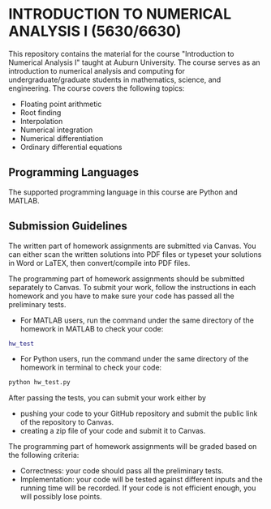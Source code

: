 # INTRODUCTION TO NUMERICAL ANALYSIS I (5630/6630)

This repository contains the material for the course "Introduction to Numerical Analysis I" taught at Auburn University. The course serves as an introduction to numerical analysis and computing for undergraduate/graduate students in mathematics, science, and engineering. The course covers the following topics:

- Floating point arithmetic
- Root finding
- Interpolation
- Numerical integration
- Numerical differentiation
- Ordinary differential equations

## Programming Languages

The supported programming language in this course are Python and MATLAB.

## Submission Guidelines

The written part of homework assignments are submitted via Canvas. You can either scan the written solutions into PDF files or typeset your solutions in Word or LaTEX, then convert/compile into PDF files.

The programming part of homework assignments should be submitted separately to Canvas. To submit your work, follow the instructions in each homework and you have to make sure your code has passed all the preliminary tests.

- For MATLAB users, run the command under the same directory of the homework in MATLAB to check your code:

```matlab
hw_test
```

- For Python users, run the command under the same directory of the homework in terminal to check your code:

```bash
python hw_test.py
```

After passing the tests, you can submit your work either by

- pushing your code to your GitHub repository and submit the public link of the repository to Canvas.
- creating a zip file of your code and submit it to Canvas.

The programming part of homework assignments will be graded based on the following criteria:

- Correctness: your code should pass all the preliminary tests.
- Implementation: your code will be tested against different inputs and the running time will be recorded. If your code is not efficient enough, you will possibly lose points.
